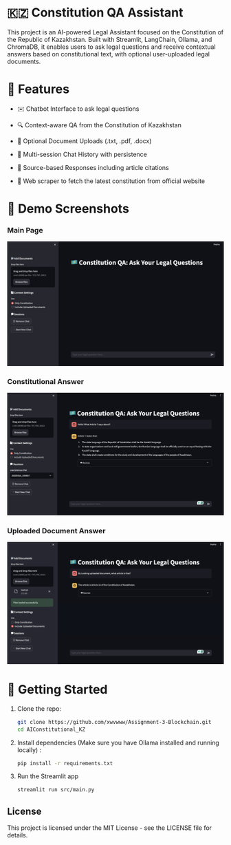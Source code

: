 # 🇰🇿 Constitution QA Assistant

This project is an AI-powered Legal Assistant focused on the Constitution of the Republic of Kazakhstan. Built with Streamlit, LangChain, Ollama, and ChromaDB, it enables users to ask legal questions and receive contextual answers based on constitutional text, with optional user-uploaded legal documents.

# 📄 Features
* ✉️ Chatbot Interface to ask legal questions

* 🔍 Context-aware QA from the Constitution of Kazakhstan

* 📂 Optional Document Uploads (.txt, .pdf, .docx)

* 📃 Multi-session Chat History with persistence

* 📖 Source-based Responses including article citations

* 🔎 Web scraper to fetch the latest constitution from official website

# 📃 Demo Screenshots

### Main Page
![Main Page](Demo/1.png)

### Constitutional Answer
![Constitutional Answer](Demo/2.png)

### Uploaded Document Answer
![Uploaded Document Answer](Demo/3.png)


# 🚀 Getting Started

1. Clone the repo:
   ```bash
   git clone https://github.com/xwvwww/Assignment-3-Blockchain.git
   cd AIConstitutional_KZ
   ```
2. Install dependencies (Make sure you have Ollama installed and running locally) :
   ```bash
   pip install -r requirements.txt
   ```
3. Run the Streamlit app
   ```bash
   streamlit run src/main.py
   ```

## License

This project is licensed under the MIT License - see the LICENSE file for details.




